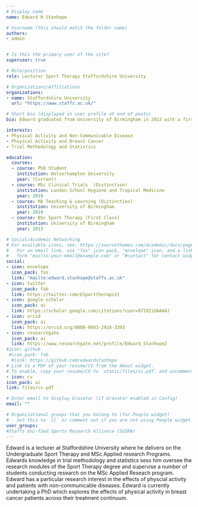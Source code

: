 ```yaml
---
# Display name
name: Edward N Stanhope

# Username (this should match the folder name)
authors:
- admin


# Is this the primary user of the site?
superuser: true

# Role/position
role: Lecturer Sport Therapy Staffordshire University 

# Organizations/Affiliations
organizations:
- name: Staffordshire University
  url: "https://www.staffs.ac.uk/"

# Short bio (displayed in user profile at end of posts)
bio: Edward graduated from University of Birmingham in 2013 with a first class (hons) sport therapy degree. Upon graduation, Edward accepted a position with the University College Birmingham as a graduate sport therapy lecturer, in this role Edward worked closely with the sport therapy lecturers to provide support to students undertaking the undergraduate BSc/FdSc sport therapy course, while completing his post graduate certificate in teaching and learning in vocational subjects. In 2014, Edward was offered a position at Bournville College where he oversaw the sport undergraduate provision that was offered at the college in partnership with Newman University. In 2016, Edward returned to University College Birmingham as a lecturer is sport, where he taught across the sport therapy, sport fitness studies and strength, conditioning and sport nutrition programmes. During his time at the university he developed the academic/research strand of these courses and managed the final year research project on the sport fitness degree. In 2019, Edward was awarded a master’s in teaching and learning with distinction from the University of Birmingham and was also awarded a master’s in clinical trials with distinction from the London School of Hygiene and Tropical Medicine, where he now occupies the position of Clinical Trials Distance Learning Tutor. Edward’s contribution to sustained teaching and learning has been recognised by the higher education academy where he is a Senior Fellow. Edward is now working towards his PhD at the University of Wolverhampton, where his work focusses on the influence of exercise/physical activity during the treatment continuum in women with breast cancer.

interests:
- Physical Activity and Non-Communicable Disease
- Phsyical Activity and Breast Cancer
- Trial Methodology and Statistics

education:
  courses:
  - course: PhD Student
    institution: Wolverhampton University
    year: (Current)
  - course: MSc Clinical Trials  (Distinction)
    institution: London School Hygiene and Tropical Medicine
    year: 2019
  - course: MA Teaching & Learning (Distinction)
    institution: University of Birmingham
    year: 2019
  - course: BSc Sport Therapy (First Class)
    institution: University of Birmingham
    year: 2013

# Social/Academic Networking
# For available icons, see: https://sourcethemes.com/academic/docs/page-builder/#icons
#   For an email link, use "fas" icon pack, "envelope" icon, and a link in the
#   form "mailto:your-email@example.com" or "#contact" for contact widget.
social:
- icon: envelope
  icon_pack: fas
  link: "mailto:edward.stanhope@staffs.ac.uk"
- icon: twitter
  icon_pack: fab
  link: https://twitter.com/ESporttherapist
- icon: google-scholar
  icon_pack: ai
  link: https://scholar.google.com/citations?user=97I02iUAAAAJ
- icon: orcid
  icon_pack: ai
  link: https://orcid.org/0000-0003-2928-3393
- icon: researchgate
  icon_pack: ai
  link: https://www.researchgate.net/profile/Edward_Stanhope2
#icon: github
 #icon_pack: fab
  #link: https://github.com/edwardstanhope
# Link to a PDF of your resume/CV from the About widget.
# To enable, copy your resume/CV to `static/files/cv.pdf` and uncomment the lines below.
- icon: cv
icon_pack: ai
link: files/cv.pdf

# Enter email to display Gravatar (if Gravatar enabled in Config)
email: ""

# Organizational groups that you belong to (for People widget)
#   Set this to `[]` or comment out if you are not using People widget.
user_groups:
#Staffs Uni-fied Sports Research Alliance (SUSRA)
---
```


Edward is a lecturer at Staffordshire University where he delivers on the Undergraduate Sport Therapy and MSc Applied research Programs. Edwards knowledge in trial methodology and statistics sess him oversee the research modules of the Sport Therapy degree and supervise a number of students conducting research on the MSc Applied Reseach program. Edward has a particular research interest in the effects of physcial activity and patients with non-communicable diseases. Edward is currently undertaking a PhD which explores the effects of physical activity in breast cancer patients across their treatment continuum. 
